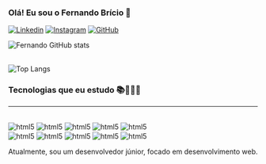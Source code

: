
### Olá! Eu sou o Fernando Brício 🤙

[![Linkedin](https://img.shields.io/badge/LinkedIn-0077B5?style=for-the-badge&logo=linkedin&logoColor=white)](https://www.linkedin.com/in/fernandobricio/)
[![Instagram](https://img.shields.io/badge/Instagram-E4405F?style=for-the-badge&logo=instagram&logoColor=white)](https://www.instagram.com/devfernandodev/)
[![GitHub](https://img.shields.io/badge/GitHub-100000?style=for-the-badge&logo=github&logoColor=white)](https://github.com/fernandobricio/fernandobricio)


![Fernando GitHub stats](https://github-readme-stats.vercel.app/api?username=fernandobricio&show_icons=true&theme=dracula)
<br><br>

![Top Langs](https://github-readme-stats.vercel.app/api/top-langs/?username=fernandobricio&exclude_repo=github-readme-stats,anuraghazra.github.io)



### Tecnologias que eu estudo 📚👨🏻‍💻
<hr>

<div style="display: inline_block"></br>
 <img align="center" alt="html5" src="https://img.shields.io/badge/HTML5-E34F26?style=for-the-badge&logo=html5&logoColor=white" />
 <img align="center" alt="html5" src="https://img.shields.io/badge/CSS3-1572B6?style=for-the-badge&logo=css3&logoColor=white" />
 <img align="center" alt="html5" src="https://img.shields.io/badge/JavaScript-F7DF1E?style=for-the-badge&logo=javascript&logoColor=black" />
 <img align="center" alt="html5" src="https://img.shields.io/badge/PHP-777BB4?style=for-the-badge&logo=php&logoColor=white" />
 <img align="center" alt="html5" src="https://img.shields.io/badge/Sass-CC6699?style=for-the-badge&logo=sass&logoColor=white" /> <br>
 <img align="center" alt="html5" src="https://img.shields.io/badge/Python-14354C?style=for-the-badge&logo=python&logoColor=white" />
 <img align="center" alt="html5" src="https://img.shields.io/badge/Java-ED8B00?style=for-the-badge&logo=openjdk&logoColor=white" />
 <img align="center" alt="html5" src="https://img.shields.io/badge/React-20232A?style=for-the-badge&logo=react&logoColor=61DAFB" />
 <img align="center" alt="html5" src="https://img.shields.io/badge/Angular-DD0031?style=for-the-badge&logo=angular&logoColor=white" />
 <img align="center" alt="html5" src="https://img.shields.io/badge/Bootstrap-563D7C?style=for-the-badge&logo=bootstrap&logoColor=white" />

 <br>

 Atualmente, sou um desenvolvedor júnior, focado em desenvolvimento web.

